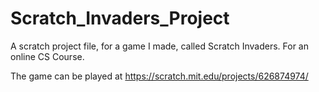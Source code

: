 # Scratch_Invaders_Project
A scratch project file, for a game I made, called Scratch Invaders. For an online CS Course.

The game can be played at https://scratch.mit.edu/projects/626874974/
